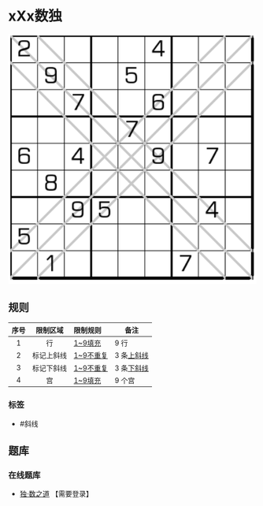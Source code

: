 # xXx数独
<!-- START doctoc generated TOC please keep comment here to allow auto update -->
<!-- DON'T EDIT THIS SECTION, INSTEAD RE-RUN doctoc TO UPDATE -->

<!-- END doctoc generated TOC please keep comment here to allow auto update -->

![题](../../../../images/sudoku/xXx数独.png)

## 规则

| 序号  | 限制区域  | 限制规则     | 备注       |
|:---:|:-----:|:---------|----------|
|  1  |   行   | [1~9填充]  | 9 行      |
|  2  | 标记上斜线 | [1~9不重复] | 3 条[上斜线] |
|  3  | 标记下斜线 | [1~9不重复] | 3 条[下斜线] |
|  4  |   宫   | [1~9填充]  | 9 个宫     |

### 标签

- #斜线

## 题库

### 在线题库

- [独·数之道](http://www.sudokufans.org.cn/lx/game.index.php?type=x6) 【需要登录】

[1~9填充]: ../../../../rules/rules.md#1to9填充

[1~9不重复]: ../../../../rules/rules.md#1to9不重复

[上斜线]: ../../../../rules/rules.md#上斜线

[下斜线]: ../../../../rules/rules.md#下斜线
